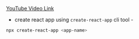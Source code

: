 [YouTube Video Link](https://youtu.be/k3KqQvywToE?si=DRImuSzrYzrUMPqb)

- create react app using `create-react-app` cli tool - 
```bash
npx create-react-app <app-name>
```